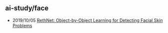 ## ai-study/face


- 2019/10/05 [RethNet: Object-by-Object Learning for Detecting Facial Skin Problems](https://medium.com/@shoh.kesh.92/rethnet-object-by-object-learning-for-detecting-facial-skin-problems-b070e5a6eb58)


